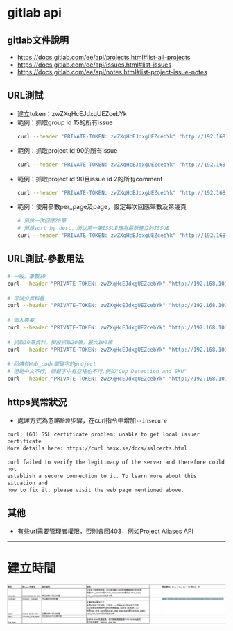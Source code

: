 # gitlab api

## gitlab文件說明
* https://docs.gitlab.com/ee/api/projects.html#list-all-projects
* https://docs.gitlab.com/ee/api/issues.html#list-issues
* https://docs.gitlab.com/ee/api/notes.html#list-project-issue-notes

## URL測試
* 建立token：zwZXqHcEJdxgUEZcebYk
* 範例：抓取group id 15的所有issue
  ```sh
  curl --header "PRIVATE-TOKEN: zwZXqHcEJdxgUEZcebYk" "http://192.168.101.XXX/api/v4/groups/15/issues"
  ```
* 範例：抓取project id 90的所有issue
  ```sh
  curl --header "PRIVATE-TOKEN: zwZXqHcEJdxgUEZcebYk" "http://192.168.101.XXX/api/v4/projects/90/issues"
  ```
* 範例：抓取project id 90且issue id 2的所有comment
  ```sh
  curl --header "PRIVATE-TOKEN: zwZXqHcEJdxgUEZcebYk" "http://192.168.101.XXX/api/v4/projects/90/issues"
  ```
* 範例：使用參數per_page及page，設定每次回應筆數及第幾頁
  ```sh
  # 預設一次回應20筆
  # 預設sort by desc，所以第一筆ISSUE應為最新建立的ISSUE
  curl --header "PRIVATE-TOKEN: zwZXqHcEJdxgUEZcebYk" "http://192.168.101.252/api/v4/projects/80/issues?per_page=3&page=1"
  ```

## URL測試-參數用法
```sh
# 一般，筆數20
curl --header "PRIVATE-TOKEN: zwZXqHcEJdxgUEZcebYk" "http://192.168.101.XXX/api/v4/projects"

# 可減少資料量
curl --header "PRIVATE-TOKEN: zwZXqHcEJdxgUEZcebYk" "http://192.168.101.XXX/api/v4/projects?simple=true"

# 個人專案
curl --header "PRIVATE-TOKEN: zwZXqHcEJdxgUEZcebYk" "http://192.168.101.XXX/api/v4/projects?simple=true&owned=true"

# 抓取30筆資料。預設抓取20筆，最大100筆
curl --header "PRIVATE-TOKEN: zwZXqHcEJdxgUEZcebYk" "http://192.168.101.XXX/api/v4/projects?simple=true&per_page=30"

# 回傳有Web_code關鍵字的project
# 但是中文不行, 關鍵字中有空格也不行,例如"Cup Detection and SKU"
curl --header "PRIVATE-TOKEN: zwZXqHcEJdxgUEZcebYk" "http://192.168.101.XXX/api/v4/projects?search=Web_code"
```

## https異常狀況
* 處理方式為忽略`驗證`步驟，在curl指令中增加`--insecure`
```
curl: (60) SSL certificate problem: unable to get local issuer certificate
More details here: https://curl.haxx.se/docs/sslcerts.html

curl failed to verify the legitimacy of the server and therefore could not
establish a secure connection to it. To learn more about this situation and
how to fix it, please visit the web page mentioned above.
```

## 其他
* 有些url需要管理者權限，否則會回403，例如Project Aliases API


---

# 建立時間
![pic1.png](./img/pic1.png)
